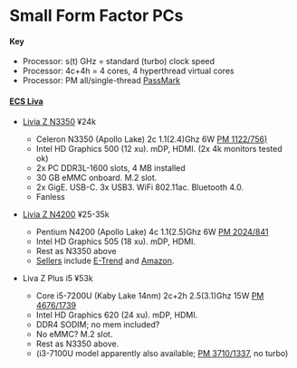 Small Form Factor PCs
=====================

#### Key

* Processor: s(t) GHz = standard (turbo) clock speed
* Processor: 4c+4h = 4 cores, 4 hyperthread virtual cores
* Processor: PM all/single-thread [PassMark]

#### [ECS Liva]

* [Livia Z N3350] ¥24k
  * Celeron N3350 (Apollo Lake) 2c 1.1(2.4)Ghz 6W [PM 1122/756)][pm1]
  * Intel HD Graphics 500 (12 xu). mDP, HDMI. (2x 4k monitors tested ok)
  * 2x PC DDR3L-1600 slots, 4 MB installed
  * 30 GB eMMC onboard. M.2 slot.
  * 2x GigE. USB-C. 3x USB3. WiFi 802.11ac. Bluetooth 4.0.
  * Fanless

* [Livia Z N4200] ¥25-35k
  * Pentium N4200 (Apollo Lake) 4c 1.1(2.5)Ghz 6W [PM 2024/841][pm1]
  * Intel HD Graphics 505 (18 xu). mDP, HDMI.
  * Rest as N3350 above
  * [Sellers][lzn4200-kakaku] include [E-Trend][lzn4200-etrend]
    and [Amazon][lzn4200-amz].

* Liva Z Plus i5 ¥53k
  * Core i5-7200U (Kaby Lake 14nm) 2c+2h 2.5(3.1)Ghz 15W [PM 4676/1739][pm1]
  * Intel HD Graphics 620 (24 xu). mDP, HDMI.
  * DDR4 SODIM; no mem included?
  * No eMMC? M.2 slot.
  * Rest as N3350 above.
  * (i3-7100U model apparently also available; [PM 3710/1337][pm2], no turbo)



[ECS Liva]: http://www.ecs.com.tw/ECSWebSite/Product/Product_Category_1.aspx?CategoryID=12&TypeID=130&MenuID=209&childid=M_10&LanID=0
[Livia Z N3350]: https://www.amazon.co.jp/dp/B01N5MHCN9/
[Livia Z N4200]: http://www.links.co.jp/item/liva-z-n4200/
[lzn4200-kakaku]: http://kakaku.com/item/K0000944734/
[lzn4200-amz]: https://www.amazon.co.jp/dp/B01MS4M6NT/
[lzn4200-etrend]: https://www.e-trend.co.jp/items/1145136
[PassMark]: https://www.cpubenchmark.net/
[pm1]: https://www.cpubenchmark.net/compare.php?cmp[]=2895&cmp[]=2772&cmp[]=2886
[pm2]: https://www.cpubenchmark.net/compare.php?cmp[]=2879&cmp[]=2865&cmp[]=2955
